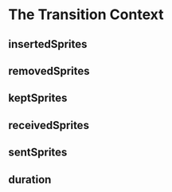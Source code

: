 # The Transition Context

## insertedSprites
## removedSprites
## keptSprites
## receivedSprites
## sentSprites
## duration
